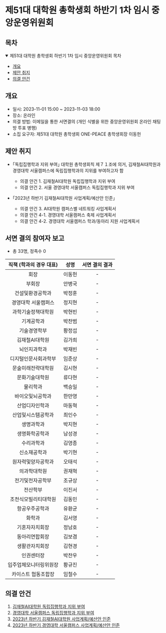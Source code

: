 제51대 대학원 총학생회 하반기 1차 임시 중앙운영위원회 
===

## 목차

<details open>
<summary>제51대 대학원 총학생회 하반기 1차 임시 중앙운영위원회 목차</summary>
  
- [개요](#개요) 
- [제안 취지](#제안-취지)
- [의결 안건](#의결-안건)
</details>

## 개요

- 일시: 2023-11-01 15:00 ~ 2023-11-03 18:00
- 장소: 온라인
- 의결 방법: 이메일을 통한 서면결의 (개인 식별을 위한 중앙운영위원회 온라인 채팅방 투표 병행) 
- 소집 요구자: 제51대 대학원 총학생회 ONE-PEACE 총학생회장 이동헌

## 제안 취지

- ｢독립집행학과 지위 부여｣ 대학원 총학생회칙 제７１조에 의거, 김재철AI대학원과 경영대학 서울캠퍼스에 독립집행학과의 지위를 부여하고자 함
    - 의결 안건 1. 김재철AI대학원 독립집행학과 지위 부여
    - 의결 안건 2. 서울 경영대학 서울캠퍼스 독립집행학과 지위 부여
      
- ｢2023년 하반기 김재철AI대학원 사업계획/예산안 인준｣
    - 의결 안건 3. AI대학원 캠퍼스별 네트워킹 사업계획서
    - 의결 안건 4-1. 경영대학 서울캠퍼스 축제 사업계획서
    - 의결 안건 4-2. 경영대학 서울캠퍼스 학과/동아리 지원 사업계획서

## 서면 결의 참여자 보고
- 총 33명, 정족수 0

| 직책 (학과의 경우 대표) | 성명 | 서면 결의 결과 | 
|:---:|:---:|:---:|
| 회장 | 이동헌 | - | 
| 부회장 | 안병국 | - | 
| 건설및환경공학과 | 박정훈 | - | 
| 경영대학 서울캠퍼스 | 정지현 | - | 
| 과학기술정책대학원 | 박현빈 | - | 
| 기계공학과 | 박찬범 | - | 
| 기술경영학부 | 황정섭 | - | 
| 김재철AI대학원 | 김가희 | - | 
| 뇌인지과학과 | 박재빈 | - | 
| 디지털인문사회과학부 | 임준상 | - | 
| 문술미래전략대학원 | 김시현 | - |
| 문화기술대학원 | 류다현 | - | 
| 물리학과 | 백승일 | - | 
| 바이오및뇌공학과 | 한만영 | - | 
| 산업디자인학과 | 마동혁 | - | 
| 산업및시스템공학과 | 최인수 | - | 
| 생명과학과 | 박지현 | - | 
| 생명화학공학과 | 남성경 | - | 
| 수리과학과 | 김영종 | - | 
| 신소재공학과 | 박기현 | - | 
| 원자력및양자공학과 | 오태석 | - | 
| 의과학대학원 | 권재혁 | - | 
| 전기및전자공학부 | 조규상 | - | 
| 전산학부 | 이진서 | - | 
| 조천식모빌리티대학원 | 김동민 | - | 
| 항공우주공학과 | 유환균 | - | 
| 화학과 | 김서영 | - | 
| 기혼자자치회장 | 정남호 | - | 
| 동아리연합회장 | 김보겸 | - | 
| 생활관자치회장 | 김현경 | - | 
| 인권센터장 | 박찬우 | - | 
| 입주업체모니터링위원장 | 황규진 | - | 
| 카이스트 협동조합장 | 임철수 | - | 

## 의결 안건

1. [김재철AI대학원 독립집행학과 지위 부여](의결안건/의결1.md) 
2. [경영대학 서울캠퍼스 독립집행학과 지위 부여](의결안건/의결2.md)
3. [2023년 하반기 김재철AI대학원 사업계획/예산안 인준](의결안건/의결3.md)
4. [2023년 하반기 경영대학 서울캠퍼스 사업계획/예산안 인준](의결안건/의결4.md) 
